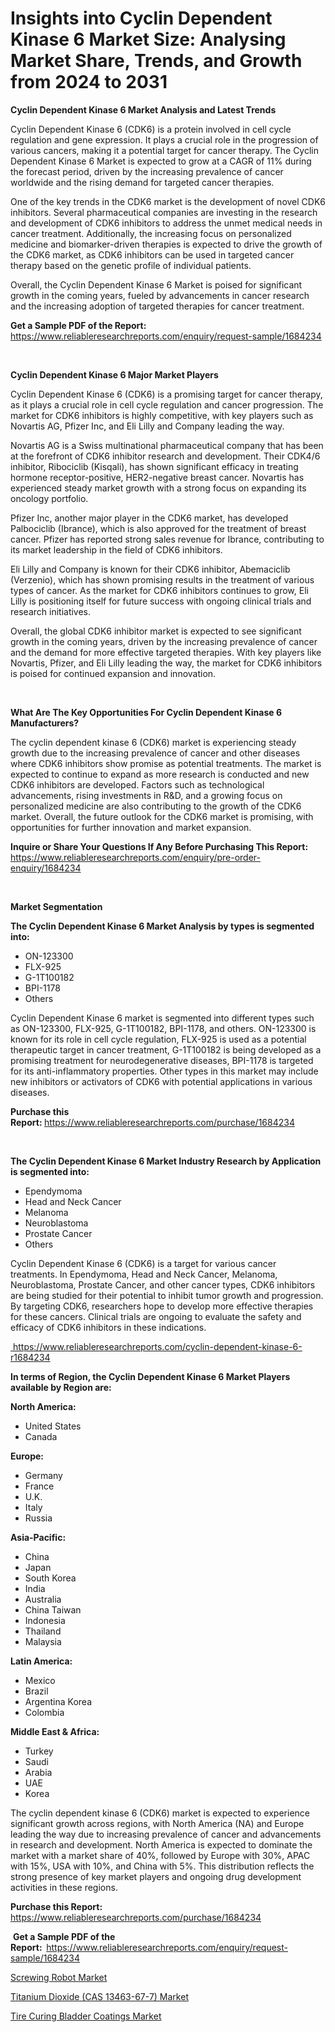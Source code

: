 <p><h1>Insights into Cyclin Dependent Kinase 6 Market Size: Analysing Market Share, Trends, and Growth from 2024 to 2031</h1></p><p><strong>Cyclin Dependent Kinase 6 Market Analysis and Latest Trends</strong></p>
<p><p>Cyclin Dependent Kinase 6 (CDK6) is a protein involved in cell cycle regulation and gene expression. It plays a crucial role in the progression of various cancers, making it a potential target for cancer therapy. The Cyclin Dependent Kinase 6 Market is expected to grow at a CAGR of 11% during the forecast period, driven by the increasing prevalence of cancer worldwide and the rising demand for targeted cancer therapies.</p><p>One of the key trends in the CDK6 market is the development of novel CDK6 inhibitors. Several pharmaceutical companies are investing in the research and development of CDK6 inhibitors to address the unmet medical needs in cancer treatment. Additionally, the increasing focus on personalized medicine and biomarker-driven therapies is expected to drive the growth of the CDK6 market, as CDK6 inhibitors can be used in targeted cancer therapy based on the genetic profile of individual patients.</p><p>Overall, the Cyclin Dependent Kinase 6 Market is poised for significant growth in the coming years, fueled by advancements in cancer research and the increasing adoption of targeted therapies for cancer treatment.</p></p>
<p><strong>Get a Sample PDF of the Report:&nbsp;</strong> <a href="https://www.reliableresearchreports.com/enquiry/request-sample/1684234">https://www.reliableresearchreports.com/enquiry/request-sample/1684234</a></p>
<p>&nbsp;</p>
<p><strong>Cyclin Dependent Kinase 6 Major Market Players</strong></p>
<p><p>Cyclin Dependent Kinase 6 (CDK6) is a promising target for cancer therapy, as it plays a crucial role in cell cycle regulation and cancer progression. The market for CDK6 inhibitors is highly competitive, with key players such as Novartis AG, Pfizer Inc, and Eli Lilly and Company leading the way.</p><p>Novartis AG is a Swiss multinational pharmaceutical company that has been at the forefront of CDK6 inhibitor research and development. Their CDK4/6 inhibitor, Ribociclib (Kisqali), has shown significant efficacy in treating hormone receptor-positive, HER2-negative breast cancer. Novartis has experienced steady market growth with a strong focus on expanding its oncology portfolio.</p><p>Pfizer Inc, another major player in the CDK6 market, has developed Palbociclib (Ibrance), which is also approved for the treatment of breast cancer. Pfizer has reported strong sales revenue for Ibrance, contributing to its market leadership in the field of CDK6 inhibitors.</p><p>Eli Lilly and Company is known for their CDK6 inhibitor, Abemaciclib (Verzenio), which has shown promising results in the treatment of various types of cancer. As the market for CDK6 inhibitors continues to grow, Eli Lilly is positioning itself for future success with ongoing clinical trials and research initiatives.</p><p>Overall, the global CDK6 inhibitor market is expected to see significant growth in the coming years, driven by the increasing prevalence of cancer and the demand for more effective targeted therapies. With key players like Novartis, Pfizer, and Eli Lilly leading the way, the market for CDK6 inhibitors is poised for continued expansion and innovation.</p></p>
<p>&nbsp;</p>
<p><strong>What Are The Key Opportunities For Cyclin Dependent Kinase 6 Manufacturers?</strong></p>
<p><p>The cyclin dependent kinase 6 (CDK6) market is experiencing steady growth due to the increasing prevalence of cancer and other diseases where CDK6 inhibitors show promise as potential treatments. The market is expected to continue to expand as more research is conducted and new CDK6 inhibitors are developed. Factors such as technological advancements, rising investments in R&D, and a growing focus on personalized medicine are also contributing to the growth of the CDK6 market. Overall, the future outlook for the CDK6 market is promising, with opportunities for further innovation and market expansion.</p></p>
<p><strong>Inquire or Share Your Questions If Any Before Purchasing This Report:</strong> <a href="https://www.reliableresearchreports.com/enquiry/pre-order-enquiry/1684234">https://www.reliableresearchreports.com/enquiry/pre-order-enquiry/1684234</a></p>
<p>&nbsp;</p>
<p><strong>Market Segmentation</strong></p>
<p><strong>The Cyclin Dependent Kinase 6 Market Analysis by types is segmented into:</strong></p>
<p><ul><li>ON-123300</li><li>FLX-925</li><li>G-1T100182</li><li>BPI-1178</li><li>Others</li></ul></p>
<p><p>Cyclin Dependent Kinase 6 market is segmented into different types such as ON-123300, FLX-925, G-1T100182, BPI-1178, and others. ON-123300 is known for its role in cell cycle regulation, FLX-925 is used as a potential therapeutic target in cancer treatment, G-1T100182 is being developed as a promising treatment for neurodegenerative diseases, BPI-1178 is targeted for its anti-inflammatory properties. Other types in this market may include new inhibitors or activators of CDK6 with potential applications in various diseases.</p></p>
<p><strong>Purchase this Report:&nbsp;</strong><a href="https://www.reliableresearchreports.com/purchase/1684234">https://www.reliableresearchreports.com/purchase/1684234</a></p>
<p>&nbsp;</p>
<p><strong>The Cyclin Dependent Kinase 6 Market Industry Research by Application is segmented into:</strong></p>
<p><ul><li>Ependymoma</li><li>Head and Neck Cancer</li><li>Melanoma</li><li>Neuroblastoma</li><li>Prostate Cancer</li><li>Others</li></ul></p>
<p><p>Cyclin Dependent Kinase 6 (CDK6) is a target for various cancer treatments. In Ependymoma, Head and Neck Cancer, Melanoma, Neuroblastoma, Prostate Cancer, and other cancer types, CDK6 inhibitors are being studied for their potential to inhibit tumor growth and progression. By targeting CDK6, researchers hope to develop more effective therapies for these cancers. Clinical trials are ongoing to evaluate the safety and efficacy of CDK6 inhibitors in these indications.</p></p>
<p><a href="https://www.reliableresearchreports.com/cyclin-dependent-kinase-6-r1684234">&nbsp;https://www.reliableresearchreports.com/cyclin-dependent-kinase-6-r1684234</a></p>
<p><strong>In terms of Region, the Cyclin Dependent Kinase 6 Market Players available by Region are:</strong></p>
<p>
    <p> <strong> North America: </strong>
        <ul>
            <li>United States</li>
            <li>Canada</li>
        </ul>
        </p> 
    <p> <strong> Europe: </strong>
        <ul>
            <li>Germany</li>
            <li>France</li>
            <li>U.K.</li>
            <li>Italy</li>
            <li>Russia</li>
        </ul>
        </p> 
    <p> <strong> Asia-Pacific: </strong>
        <ul>
            <li>China</li>
            <li>Japan</li>
            <li>South Korea</li>
            <li>India</li>
            <li>Australia</li>
            <li>China Taiwan</li>
            <li>Indonesia</li>
            <li>Thailand</li>
            <li>Malaysia</li>
        </ul>
        </p> 
    <p> <strong> Latin America: </strong>
        <ul>
            <li>Mexico</li>
            <li>Brazil</li>
            <li>Argentina Korea</li>
            <li>Colombia</li>
        </ul>
        </p> 
    <p> <strong> Middle East & Africa: </strong>
        <ul>
            <li>Turkey</li>
            <li>Saudi</li>
            <li>Arabia</li>
            <li>UAE</li>
            <li>Korea</li>
        </ul>
    </p>
    </p>
<p><p>The cyclin dependent kinase 6 (CDK6) market is expected to experience significant growth across regions, with North America (NA) and Europe leading the way due to increasing prevalence of cancer and advancements in research and development. North America is expected to dominate the market with a market share of 40%, followed by Europe with 30%, APAC with 15%, USA with 10%, and China with 5%. This distribution reflects the strong presence of key market players and ongoing drug development activities in these regions.</p></p>
<p><strong>Purchase this Report: </strong><a href="https://www.reliableresearchreports.com/purchase/1684234">https://www.reliableresearchreports.com/purchase/1684234</a></p>
<p>&nbsp;<strong>Get a Sample PDF of the Report:&nbsp;&nbsp;</strong><a href="https://www.reliableresearchreports.com/enquiry/request-sample/1684234">https://www.reliableresearchreports.com/enquiry/request-sample/1684234</a></p>
<p><strong></strong></p>
<p><p><a href="https://www.linkedin.com/pulse/screwing-robot-market-offer-valuable-insights-size-share-trends-tttac">Screwing Robot Market</a></p><p><a href="https://www.linkedin.com/pulse/titanium-dioxide-cas-13463-67-7-market-size-trends-growth-7bpve">Titanium Dioxide (CAS 13463-67-7) Market</a></p><p><a href="https://www.linkedin.com/pulse/tire-curing-bladder-coatings-market-research-report-key-successful-rqjff">Tire Curing Bladder Coatings Market</a></p></p>